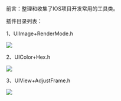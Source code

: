 前言：整理和收集了IOS项目开发常用的工具类。

插件目录列表：

1、UIImage+RenderMode.h

![](http://images2015.cnblogs.com/blog/784420/201601/784420-20160119202234718-1745633157.png)

2、UIColor+Hex.h

![](http://images2015.cnblogs.com/blog/784420/201601/784420-20160120095702156-1422738137.png)

3、UIView+AdjustFrame.h

![](http://images2015.cnblogs.com/blog/784420/201601/784420-20160120103303187-653388638.png)


 
